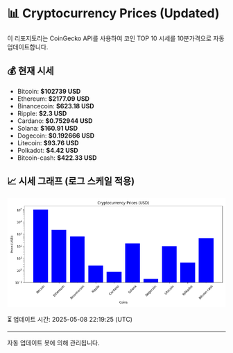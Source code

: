 
# 📊 Cryptocurrency Prices (Updated)

이 리포지토리는 CoinGecko API를 사용하여 코인 TOP 10 시세를 10분가격으로 자동 업데이트합니다.

## 💰 현재 시세
- Bitcoin: **$102739 USD**
- Ethereum: **$2177.09 USD**
- Binancecoin: **$623.18 USD**
- Ripple: **$2.3 USD**
- Cardano: **$0.752944 USD**
- Solana: **$160.91 USD**
- Dogecoin: **$0.192666 USD**
- Litecoin: **$93.76 USD**
- Polkadot: **$4.42 USD**
- Bitcoin-cash: **$422.33 USD**

## 📈 시세 그래프 (로그 스케일 적용)
![Crypto Prices](crypto_prices.png)

⏳ 업데이트 시간: 2025-05-08 22:19:25 (UTC)

---
자동 업데이트 봇에 의해 관리됩니다.
